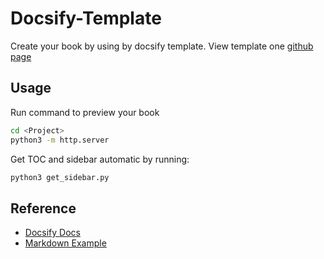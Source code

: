 # Docsify-Template

Create your book by using by docsify template. View template one [github page](https://Tsung-Justin.github.io/docsify-template/#/)

## Usage

Run command to preview your book

```bash
cd <Project>
python3 -m http.server
```

Get TOC and sidebar automatic by running:

```bash
python3 get_sidebar.py
```

## Reference

- [Docsify Docs](https://docsify.js.org/#/?id=docsify)
- [Markdown Example](https://guides.github.com/features/mastering-markdown/)
